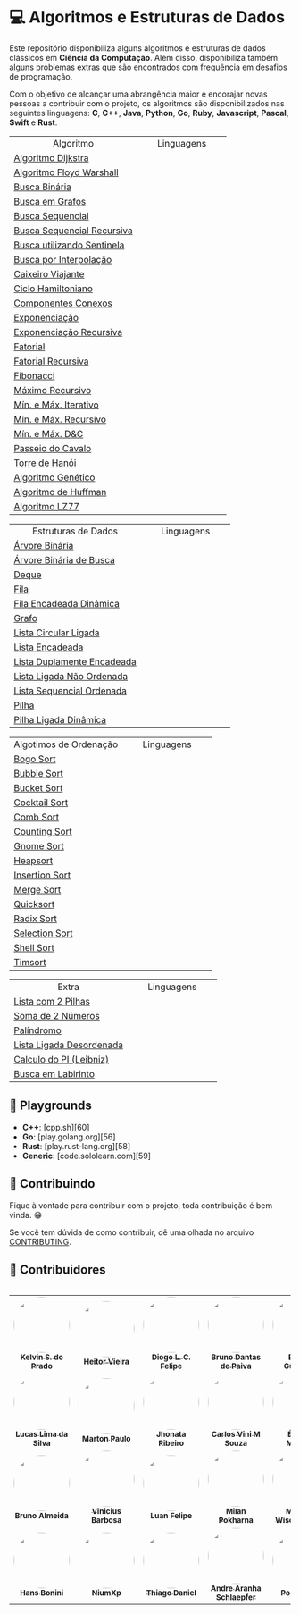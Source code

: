 # :computer: Algoritmos e Estruturas de Dados

Este repositório disponibiliza alguns algoritmos e estruturas de dados clássicos em **Ciência da Computação**. Além disso, disponibiliza também alguns problemas extras que são encontrados com frequência em desafios de programação.

Com o objetivo de alcançar uma abrangência maior e encorajar novas pessoas a contribuir com o projeto, os algoritmos são disponibilizados nas seguintes linguagens: **C**, **C++**, **Java**, **Python**, **Go**, **Ruby**, **Javascript**, **Pascal**, **Swift** e **Rust**.

<html>
    <link rel="stylesheet" href="https://cdn.jsdelivr.net/gh/devicons/devicon@v2.15.1/devicon.min.css"> 
    <table>
        <tr>
            <td align="center">Algoritmo</td>
            <td align="center" colspan="10">Linguagens</td>
        </tr>
        <tr>
            <td><a href="url">Algoritmo Dijkstra</a></td>
            <td> <!-- C -->
                <!-- <a href="./src/c/"> -->
                <i class="devicon-c-plain"></i>
            </td>
            <td> <!-- C++ -->
                <!-- <a href="./src/cpp/"> -->
                <i class="devicon-cplusplus-plain"></i>
            </td>
            <td> <!-- Java -->
                <!-- <a href="./src/java/"> -->
                <i class="devicon-java-plain"></i>
            </td>
            <td> <!-- Python -->
                <!-- <a href="./src/python/"> -->
                <i class="devicon-python-plain"></i>
            </td>
            <td> <!-- Go -->
                <!-- <a href="./src/go/"> -->
                <i class="devicon-go-original-wordmark"></i>
            </td>
            <td> <!-- Ruby -->
                <!-- <a href="./src/ruby/"> -->
                <i class="devicon-ruby-plain"></i>
            </td>
            <td> <!-- JavaScript -->
                <!-- <a href="./src/javascript/"> -->
                <i class="devicon-javascript-plain"></i>
            </td>
            <td> <!-- Swift -->
                <!-- <a href="./src/swift/"> -->
                <i class="devicon-swift-plain"></i>
            </td>
            <td> <!-- Rust -->
                <!-- <a href="./src/rust/"> -->
                <i class="devicon-rust-plain"></i>
            </td>
            <td> <!-- Elixir -->
                <!-- <a href="./src/elixir/"> -->
                <i class="devicon-elixir-plain"></i>
            </td>
        </tr>
        <tr>
            <td><a href="url">Algoritmo Floyd Warshall</a></td>  
            <td> <!-- C -->
                <!-- <a href="./src/c/"> -->
                <i class="devicon-c-plain"></i>
            </td>
            <td> <!-- C++ -->
                <!-- <a href="./src/cpp/"> -->
                <i class="devicon-cplusplus-plain"></i>
            </td>
            <td> <!-- Java -->
                <!-- <a href="./src/java/"> -->
                <i class="devicon-java-plain"></i>
            </td>
            <td> <!-- Python -->
                <!-- <a href="./src/python/"> -->
                <i class="devicon-python-plain"></i>
            </td>
            <td> <!-- Go -->
                <!-- <a href="./src/go/"> -->
                <i class="devicon-go-original-wordmark"></i>
            </td>
            <td> <!-- Ruby -->
                <!-- <a href="./src/ruby/"> -->
                <i class="devicon-ruby-plain"></i>
            </td>
            <td> <!-- JavaScript -->
                <!-- <a href="./src/javascript/"> -->
                <i class="devicon-javascript-plain"></i>
            </td>
            <td> <!-- Swift -->
                <!-- <a href="./src/swift/"> -->
                <i class="devicon-swift-plain"></i>
            </td>
            <td> <!-- Rust -->
                <!-- <a href="./src/rust/"> -->
                <i class="devicon-rust-plain"></i>
            </td>
            <td> <!-- Elixir -->
                <!-- <a href="./src/elixir/"> -->
                <i class="devicon-elixir-plain"></i>
            </td>
        </tr>
        <tr>
            <td><a href="url">Busca Binária</a></td>  
            <td> <!-- C -->
                <!-- <a href="./src/c/"> -->
                <i class="devicon-c-plain"></i>
            </td>
            <td> <!-- C++ -->
                <!-- <a href="./src/cpp/"> -->
                <i class="devicon-cplusplus-plain"></i>
            </td>
            <td> <!-- Java -->
                <!-- <a href="./src/java/"> -->
                <i class="devicon-java-plain"></i>
            </td>
            <td> <!-- Python -->
                <!-- <a href="./src/python/"> -->
                <i class="devicon-python-plain"></i>
            </td>
            <td> <!-- Go -->
                <!-- <a href="./src/go/"> -->
                <i class="devicon-go-original-wordmark"></i>
            </td>
            <td> <!-- Ruby -->
                <!-- <a href="./src/ruby/"> -->
                <i class="devicon-ruby-plain"></i>
            </td>
            <td> <!-- JavaScript -->
                <!-- <a href="./src/javascript/"> -->
                <i class="devicon-javascript-plain"></i>
            </td>
            <td> <!-- Swift -->
                <!-- <a href="./src/swift/"> -->
                <i class="devicon-swift-plain"></i>
            </td>
            <td> <!-- Rust -->
                <!-- <a href="./src/rust/"> -->
                <i class="devicon-rust-plain"></i>
            </td>
            <td> <!-- Elixir -->
                <!-- <a href="./src/elixir/"> -->
                <i class="devicon-elixir-plain"></i>
            </td>
        </tr>
        <tr>    
            <td><a href="url">Busca em Grafos</a></td>    
            <td> <!-- C -->
                <!-- <a href="./src/c/"> -->
                <i class="devicon-c-plain"></i>
            </td>
            <td> <!-- C++ -->
                <!-- <a href="./src/cpp/"> -->
                <i class="devicon-cplusplus-plain"></i>
            </td>
            <td> <!-- Java -->
                <!-- <a href="./src/java/"> -->
                <i class="devicon-java-plain"></i>
            </td>
            <td> <!-- Python -->
                <!-- <a href="./src/python/"> -->
                <i class="devicon-python-plain"></i>
            </td>
            <td> <!-- Go -->
                <!-- <a href="./src/go/"> -->
                <i class="devicon-go-original-wordmark"></i>
            </td>
            <td> <!-- Ruby -->
                <!-- <a href="./src/ruby/"> -->
                <i class="devicon-ruby-plain"></i>
            </td>
            <td> <!-- JavaScript -->
                <!-- <a href="./src/javascript/"> -->
                <i class="devicon-javascript-plain"></i>
            </td>
            <td> <!-- Swift -->
                <!-- <a href="./src/swift/"> -->
                <i class="devicon-swift-plain"></i>
            </td>
            <td> <!-- Rust -->
                <!-- <a href="./src/rust/"> -->
                <i class="devicon-rust-plain"></i>
            </td>
            <td> <!-- Elixir -->
                <!-- <a href="./src/elixir/"> -->
                <i class="devicon-elixir-plain"></i>
            </td>
        </tr>
        <tr>
            <td><a href="url">Busca Sequencial</a></td>     
            <td> <!-- C -->
                <!-- <a href="./src/c/"> -->
                <i class="devicon-c-plain"></i>
            </td>
            <td> <!-- C++ -->
                <!-- <a href="./src/cpp/"> -->
                <i class="devicon-cplusplus-plain"></i>
            </td>
            <td> <!-- Java -->
                <!-- <a href="./src/java/"> -->
                <i class="devicon-java-plain"></i>
            </td>
            <td> <!-- Python -->
                <!-- <a href="./src/python/"> -->
                <i class="devicon-python-plain"></i>
            </td>
            <td> <!-- Go -->
                <!-- <a href="./src/go/"> -->
                <i class="devicon-go-original-wordmark"></i>
            </td>
            <td> <!-- Ruby -->
                <!-- <a href="./src/ruby/"> -->
                <i class="devicon-ruby-plain"></i>
            </td>
            <td> <!-- JavaScript -->
                <!-- <a href="./src/javascript/"> -->
                <i class="devicon-javascript-plain"></i>
            </td>
            <td> <!-- Swift -->
                <!-- <a href="./src/swift/"> -->
                <i class="devicon-swift-plain"></i>
            </td>
            <td> <!-- Rust -->
                <!-- <a href="./src/rust/"> -->
                <i class="devicon-rust-plain"></i>
            </td>
            <td> <!-- Elixir -->
                <!-- <a href="./src/elixir/"> -->
                <i class="devicon-elixir-plain"></i>
            </td>
        </tr>
        <tr>
            <td><a href="url">Busca Sequencial Recursiva</a></td>    
            <td> <!-- C -->
                <!-- <a href="./src/c/"> -->
                <i class="devicon-c-plain"></i>
            </td>
            <td> <!-- C++ -->
                <!-- <a href="./src/cpp/"> -->
                <i class="devicon-cplusplus-plain"></i>
            </td>
            <td> <!-- Java -->
                <!-- <a href="./src/java/"> -->
                <i class="devicon-java-plain"></i>
            </td>
            <td> <!-- Python -->
                <!-- <a href="./src/python/"> -->
                <i class="devicon-python-plain"></i>
            </td>
            <td> <!-- Go -->
                <!-- <a href="./src/go/"> -->
                <i class="devicon-go-original-wordmark"></i>
            </td>
            <td> <!-- Ruby -->
                <!-- <a href="./src/ruby/"> -->
                <i class="devicon-ruby-plain"></i>
            </td>
            <td> <!-- JavaScript -->
                <!-- <a href="./src/javascript/"> -->
                <i class="devicon-javascript-plain"></i>
            </td>
            <td> <!-- Swift -->
                <!-- <a href="./src/swift/"> -->
                <i class="devicon-swift-plain"></i>
            </td>
            <td> <!-- Rust -->
                <!-- <a href="./src/rust/"> -->
                <i class="devicon-rust-plain"></i>
            </td>
            <td> <!-- Elixir -->
                <!-- <a href="./src/elixir/"> -->
                <i class="devicon-elixir-plain"></i>
            </td>
        </tr>
        <tr>
            <td><a href="url">Busca utilizando Sentinela</a></td>           
            <td> <!-- C -->
                <!-- <a href="./src/c/"> -->
                <i class="devicon-c-plain"></i>
            </td>
            <td> <!-- C++ -->
                <!-- <a href="./src/cpp/"> -->
                <i class="devicon-cplusplus-plain"></i>
            </td>
            <td> <!-- Java -->
                <!-- <a href="./src/java/"> -->
                <i class="devicon-java-plain"></i>
            </td>
            <td> <!-- Python -->
                <!-- <a href="./src/python/"> -->
                <i class="devicon-python-plain"></i>
            </td>
            <td> <!-- Go -->
                <!-- <a href="./src/go/"> -->
                <i class="devicon-go-original-wordmark"></i>
            </td>
            <td> <!-- Ruby -->
                <!-- <a href="./src/ruby/"> -->
                <i class="devicon-ruby-plain"></i>
            </td>
            <td> <!-- JavaScript -->
                <!-- <a href="./src/javascript/"> -->
                <i class="devicon-javascript-plain"></i>
            </td>
            <td> <!-- Swift -->
                <!-- <a href="./src/swift/"> -->
                <i class="devicon-swift-plain"></i>
            </td>
            <td> <!-- Rust -->
                <!-- <a href="./src/rust/"> -->
                <i class="devicon-rust-plain"></i>
            </td>
            <td> <!-- Elixir -->
                <!-- <a href="./src/elixir/"> -->
                <i class="devicon-elixir-plain"></i>
            </td>
        </tr>
        <tr>
            <td><a href="url">Busca por Interpolação</a></td> 
            <td> <!-- C -->
                <!-- <a href="./src/c/"> -->
                <i class="devicon-c-plain"></i>
            </td>
            <td> <!-- C++ -->
                <!-- <a href="./src/cpp/"> -->
                <i class="devicon-cplusplus-plain"></i>
            </td>
            <td> <!-- Java -->
                <!-- <a href="./src/java/"> -->
                <i class="devicon-java-plain"></i>
            </td>
            <td> <!-- Python -->
                <!-- <a href="./src/python/"> -->
                <i class="devicon-python-plain"></i>
            </td>
            <td> <!-- Go -->
                <!-- <a href="./src/go/"> -->
                <i class="devicon-go-original-wordmark"></i>
            </td>
            <td> <!-- Ruby -->
                <!-- <a href="./src/ruby/"> -->
                <i class="devicon-ruby-plain"></i>
            </td>
            <td> <!-- JavaScript -->
                <!-- <a href="./src/javascript/"> -->
                <i class="devicon-javascript-plain"></i>
            </td>
            <td> <!-- Swift -->
                <!-- <a href="./src/swift/"> -->
                <i class="devicon-swift-plain"></i>
            </td>
            <td> <!-- Rust -->
                <!-- <a href="./src/rust/"> -->
                <i class="devicon-rust-plain"></i>
            </td>
            <td> <!-- Elixir -->
                <!-- <a href="./src/elixir/"> -->
                <i class="devicon-elixir-plain"></i>
            </td>
        </tr>
        <tr>
            <td><a href="url">Caixeiro Viajante</a></td>   
            <td> <!-- C -->
                <!-- <a href="./src/c/"> -->
                <i class="devicon-c-plain"></i>
            </td>
            <td> <!-- C++ -->
                <!-- <a href="./src/cpp/"> -->
                <i class="devicon-cplusplus-plain"></i>
            </td>
            <td> <!-- Java -->
                <!-- <a href="./src/java/"> -->
                <i class="devicon-java-plain"></i>
            </td>
            <td> <!-- Python -->
                <!-- <a href="./src/python/"> -->
                <i class="devicon-python-plain"></i>
            </td>
            <td> <!-- Go -->
                <!-- <a href="./src/go/"> -->
                <i class="devicon-go-original-wordmark"></i>
            </td>
            <td> <!-- Ruby -->
                <!-- <a href="./src/ruby/"> -->
                <i class="devicon-ruby-plain"></i>
            </td>
            <td> <!-- JavaScript -->
                <!-- <a href="./src/javascript/"> -->
                <i class="devicon-javascript-plain"></i>
            </td>
            <td> <!-- Swift -->
                <!-- <a href="./src/swift/"> -->
                <i class="devicon-swift-plain"></i>
            </td>
            <td> <!-- Rust -->
                <!-- <a href="./src/rust/"> -->
                <i class="devicon-rust-plain"></i>
            </td>
            <td> <!-- Elixir -->
                <!-- <a href="./src/elixir/"> -->
                <i class="devicon-elixir-plain"></i>
            </td>
        </tr>
        <tr>
            <td><a href="url">Ciclo Hamiltoniano</a></td>  
            <td> <!-- C -->
                <!-- <a href="./src/c/"> -->
                <i class="devicon-c-plain"></i>
            </td>
            <td> <!-- C++ -->
                <!-- <a href="./src/cpp/"> -->
                <i class="devicon-cplusplus-plain"></i>
            </td>
            <td> <!-- Java -->
                <!-- <a href="./src/java/"> -->
                <i class="devicon-java-plain"></i>
            </td>
            <td> <!-- Python -->
                <!-- <a href="./src/python/"> -->
                <i class="devicon-python-plain"></i>
            </td>
            <td> <!-- Go -->
                <!-- <a href="./src/go/"> -->
                <i class="devicon-go-original-wordmark"></i>
            </td>
            <td> <!-- Ruby -->
                <!-- <a href="./src/ruby/"> -->
                <i class="devicon-ruby-plain"></i>
            </td>
            <td> <!-- JavaScript -->
                <!-- <a href="./src/javascript/"> -->
                <i class="devicon-javascript-plain"></i>
            </td>
            <td> <!-- Swift -->
                <!-- <a href="./src/swift/"> -->
                <i class="devicon-swift-plain"></i>
            </td>
            <td> <!-- Rust -->
                <!-- <a href="./src/rust/"> -->
                <i class="devicon-rust-plain"></i>
            </td>
            <td> <!-- Elixir -->
                <!-- <a href="./src/elixir/"> -->
                <i class="devicon-elixir-plain"></i>
            </td>
        </tr>
        <tr>
            <td><a href="url">Componentes Conexos</a></td>
            <td> <!-- C -->
                <!-- <a href="./src/c/"> -->
                <i class="devicon-c-plain"></i>
            </td>
            <td> <!-- C++ -->
                <!-- <a href="./src/cpp/"> -->
                <i class="devicon-cplusplus-plain"></i>
            </td>
            <td> <!-- Java -->
                <!-- <a href="./src/java/"> -->
                <i class="devicon-java-plain"></i>
            </td>
            <td> <!-- Python -->
                <!-- <a href="./src/python/"> -->
                <i class="devicon-python-plain"></i>
            </td>
            <td> <!-- Go -->
                <!-- <a href="./src/go/"> -->
                <i class="devicon-go-original-wordmark"></i>
            </td>
            <td> <!-- Ruby -->
                <!-- <a href="./src/ruby/"> -->
                <i class="devicon-ruby-plain"></i>
            </td>
            <td> <!-- JavaScript -->
                <!-- <a href="./src/javascript/"> -->
                <i class="devicon-javascript-plain"></i>
            </td>
            <td> <!-- Swift -->
                <!-- <a href="./src/swift/"> -->
                <i class="devicon-swift-plain"></i>
            </td>
            <td> <!-- Rust -->
                <!-- <a href="./src/rust/"> -->
                <i class="devicon-rust-plain"></i>
            </td>
            <td> <!-- Elixir -->
                <!-- <a href="./src/elixir/"> -->
                <i class="devicon-elixir-plain"></i>
            </td>
        </tr>
        <tr>
            <td><a href="url">Exponenciação</a></td>    
            <td> <!-- C -->
                <!-- <a href="./src/c/"> -->
                <i class="devicon-c-plain"></i>
            </td>
            <td> <!-- C++ -->
                <!-- <a href="./src/cpp/"> -->
                <i class="devicon-cplusplus-plain"></i>
            </td>
            <td> <!-- Java -->
                <!-- <a href="./src/java/"> -->
                <i class="devicon-java-plain"></i>
            </td>
            <td> <!-- Python -->
                <!-- <a href="./src/python/"> -->
                <i class="devicon-python-plain"></i>
            </td>
            <td> <!-- Go -->
                <!-- <a href="./src/go/"> -->
                <i class="devicon-go-original-wordmark"></i>
            </td>
            <td> <!-- Ruby -->
                <!-- <a href="./src/ruby/"> -->
                <i class="devicon-ruby-plain"></i>
            </td>
            <td> <!-- JavaScript -->
                <!-- <a href="./src/javascript/"> -->
                <i class="devicon-javascript-plain"></i>
            </td>
            <td> <!-- Swift -->
                <!-- <a href="./src/swift/"> -->
                <i class="devicon-swift-plain"></i>
            </td>
            <td> <!-- Rust -->
                <!-- <a href="./src/rust/"> -->
                <i class="devicon-rust-plain"></i>
            </td>
            <td> <!-- Elixir -->
                <!-- <a href="./src/elixir/"> -->
                <i class="devicon-elixir-plain"></i>
            </td>
        </tr>
        <tr>
            <td><a href="url">Exponenciação Recursiva</a></td>   
            <td> <!-- C -->
                <!-- <a href="./src/c/"> -->
                <i class="devicon-c-plain"></i>
            </td>
            <td> <!-- C++ -->
                <!-- <a href="./src/cpp/"> -->
                <i class="devicon-cplusplus-plain"></i>
            </td>
            <td> <!-- Java -->
                <!-- <a href="./src/java/"> -->
                <i class="devicon-java-plain"></i>
            </td>
            <td> <!-- Python -->
                <!-- <a href="./src/python/"> -->
                <i class="devicon-python-plain"></i>
            </td>
            <td> <!-- Go -->
                <!-- <a href="./src/go/"> -->
                <i class="devicon-go-original-wordmark"></i>
            </td>
            <td> <!-- Ruby -->
                <!-- <a href="./src/ruby/"> -->
                <i class="devicon-ruby-plain"></i>
            </td>
            <td> <!-- JavaScript -->
                <!-- <a href="./src/javascript/"> -->
                <i class="devicon-javascript-plain"></i>
            </td>
            <td> <!-- Swift -->
                <!-- <a href="./src/swift/"> -->
                <i class="devicon-swift-plain"></i>
            </td>
            <td> <!-- Rust -->
                <!-- <a href="./src/rust/"> -->
                <i class="devicon-rust-plain"></i>
            </td>
            <td> <!-- Elixir -->
                <!-- <a href="./src/elixir/"> -->
                <i class="devicon-elixir-plain"></i>
            </td>
        </tr>
        <tr>
            <td><a href="url">Fatorial</a></td>      
            <td> <!-- C -->
                <!-- <a href="./src/c/"> -->
                <i class="devicon-c-plain"></i>
            </td>
            <td> <!-- C++ -->
                <!-- <a href="./src/cpp/"> -->
                <i class="devicon-cplusplus-plain"></i>
            </td>
            <td> <!-- Java -->
                <!-- <a href="./src/java/"> -->
                <i class="devicon-java-plain"></i>
            </td>
            <td> <!-- Python -->
                <!-- <a href="./src/python/"> -->
                <i class="devicon-python-plain"></i>
            </td>
            <td> <!-- Go -->
                <!-- <a href="./src/go/"> -->
                <i class="devicon-go-original-wordmark"></i>
            </td>
            <td> <!-- Ruby -->
                <!-- <a href="./src/ruby/"> -->
                <i class="devicon-ruby-plain"></i>
            </td>
            <td> <!-- JavaScript -->
                <!-- <a href="./src/javascript/"> -->
                <i class="devicon-javascript-plain"></i>
            </td>
            <td> <!-- Swift -->
                <!-- <a href="./src/swift/"> -->
                <i class="devicon-swift-plain"></i>
            </td>
            <td> <!-- Rust -->
                <!-- <a href="./src/rust/"> -->
                <i class="devicon-rust-plain"></i>
            </td>
            <td> <!-- Elixir -->
                <!-- <a href="./src/elixir/"> -->
                <i class="devicon-elixir-plain"></i>
            </td>
        </tr>
        <tr>
            <td><a href="url">Fatorial Recursiva</a></td>  
            <td> <!-- C -->
                <!-- <a href="./src/c/"> -->
                <i class="devicon-c-plain"></i>
            </td>
            <td> <!-- C++ -->
                <!-- <a href="./src/cpp/"> -->
                <i class="devicon-cplusplus-plain"></i>
            </td>
            <td> <!-- Java -->
                <!-- <a href="./src/java/"> -->
                <i class="devicon-java-plain"></i>
            </td>
            <td> <!-- Python -->
                <!-- <a href="./src/python/"> -->
                <i class="devicon-python-plain"></i>
            </td>
            <td> <!-- Go -->
                <!-- <a href="./src/go/"> -->
                <i class="devicon-go-original-wordmark"></i>
            </td>
            <td> <!-- Ruby -->
                <!-- <a href="./src/ruby/"> -->
                <i class="devicon-ruby-plain"></i>
            </td>
            <td> <!-- JavaScript -->
                <!-- <a href="./src/javascript/"> -->
                <i class="devicon-javascript-plain"></i>
            </td>
            <td> <!-- Swift -->
                <!-- <a href="./src/swift/"> -->
                <i class="devicon-swift-plain"></i>
            </td>
            <td> <!-- Rust -->
                <!-- <a href="./src/rust/"> -->
                <i class="devicon-rust-plain"></i>
            </td>
            <td> <!-- Elixir -->
                <!-- <a href="./src/elixir/"> -->
                <i class="devicon-elixir-plain"></i>
            </td>
        </tr>
        <tr>
            <td><a href="url">Fibonacci</a></td>     
            <td> <!-- C -->
                <!-- <a href="./src/c/"> -->
                <i class="devicon-c-plain"></i>
            </td>
            <td> <!-- C++ -->
                <!-- <a href="./src/cpp/"> -->
                <i class="devicon-cplusplus-plain"></i>
            </td>
            <td> <!-- Java -->
                <!-- <a href="./src/java/"> -->
                <i class="devicon-java-plain"></i>
            </td>
            <td> <!-- Python -->
                <!-- <a href="./src/python/"> -->
                <i class="devicon-python-plain"></i>
            </td>
            <td> <!-- Go -->
                <!-- <a href="./src/go/"> -->
                <i class="devicon-go-original-wordmark"></i>
            </td>
            <td> <!-- Ruby -->
                <!-- <a href="./src/ruby/"> -->
                <i class="devicon-ruby-plain"></i>
            </td>
            <td> <!-- JavaScript -->
                <!-- <a href="./src/javascript/"> -->
                <i class="devicon-javascript-plain"></i>
            </td>
            <td> <!-- Swift -->
                <!-- <a href="./src/swift/"> -->
                <i class="devicon-swift-plain"></i>
            </td>
            <td> <!-- Rust -->
                <!-- <a href="./src/rust/"> -->
                <i class="devicon-rust-plain"></i>
            </td>
            <td> <!-- Elixir -->
                <!-- <a href="./src/elixir/"> -->
                <i class="devicon-elixir-plain"></i>
            </td>
        </tr>
        <tr>
            <td><a href="url">Máximo Recursivo</a></td>    
            <td> <!-- C -->
                <!-- <a href="./src/c/"> -->
                <i class="devicon-c-plain"></i>
            </td>
            <td> <!-- C++ -->
                <!-- <a href="./src/cpp/"> -->
                <i class="devicon-cplusplus-plain"></i>
            </td>
            <td> <!-- Java -->
                <!-- <a href="./src/java/"> -->
                <i class="devicon-java-plain"></i>
            </td>
            <td> <!-- Python -->
                <!-- <a href="./src/python/"> -->
                <i class="devicon-python-plain"></i>
            </td>
            <td> <!-- Go -->
                <!-- <a href="./src/go/"> -->
                <i class="devicon-go-original-wordmark"></i>
            </td>
            <td> <!-- Ruby -->
                <!-- <a href="./src/ruby/"> -->
                <i class="devicon-ruby-plain"></i>
            </td>
            <td> <!-- JavaScript -->
                <!-- <a href="./src/javascript/"> -->
                <i class="devicon-javascript-plain"></i>
            </td>
            <td> <!-- Swift -->
                <!-- <a href="./src/swift/"> -->
                <i class="devicon-swift-plain"></i>
            </td>
            <td> <!-- Rust -->
                <!-- <a href="./src/rust/"> -->
                <i class="devicon-rust-plain"></i>
            </td>
            <td> <!-- Elixir -->
                <!-- <a href="./src/elixir/"> -->
                <i class="devicon-elixir-plain"></i>
            </td>
        </tr>
        <tr>
            <td><a href="url">Mín. e Máx. Iterativo</a></td>
            <td> <!-- C -->
                <!-- <a href="./src/c/"> -->
                <i class="devicon-c-plain"></i>
            </td>
            <td> <!-- C++ -->
                <!-- <a href="./src/cpp/"> -->
                <i class="devicon-cplusplus-plain"></i>
            </td>
            <td> <!-- Java -->
                <!-- <a href="./src/java/"> -->
                <i class="devicon-java-plain"></i>
            </td>
            <td> <!-- Python -->
                <!-- <a href="./src/python/"> -->
                <i class="devicon-python-plain"></i>
            </td>
            <td> <!-- Go -->
                <!-- <a href="./src/go/"> -->
                <i class="devicon-go-original-wordmark"></i>
            </td>
            <td> <!-- Ruby -->
                <!-- <a href="./src/ruby/"> -->
                <i class="devicon-ruby-plain"></i>
            </td>
            <td> <!-- JavaScript -->
                <!-- <a href="./src/javascript/"> -->
                <i class="devicon-javascript-plain"></i>
            </td>
            <td> <!-- Swift -->
                <!-- <a href="./src/swift/"> -->
                <i class="devicon-swift-plain"></i>
            </td>
            <td> <!-- Rust -->
                <!-- <a href="./src/rust/"> -->
                <i class="devicon-rust-plain"></i>
            </td>
            <td> <!-- Elixir -->
                <!-- <a href="./src/elixir/"> -->
                <i class="devicon-elixir-plain"></i>
            </td>
        </tr>
        <tr>
            <td><a href="url">Mín. e Máx. Recursivo</a></td>         
            <td> <!-- C -->
                <!-- <a href="./src/c/"> -->
                <i class="devicon-c-plain"></i>
            </td>
            <td> <!-- C++ -->
                <!-- <a href="./src/cpp/"> -->
                <i class="devicon-cplusplus-plain"></i>
            </td>
            <td> <!-- Java -->
                <!-- <a href="./src/java/"> -->
                <i class="devicon-java-plain"></i>
            </td>
            <td> <!-- Python -->
                <!-- <a href="./src/python/"> -->
                <i class="devicon-python-plain"></i>
            </td>
            <td> <!-- Go -->
                <!-- <a href="./src/go/"> -->
                <i class="devicon-go-original-wordmark"></i>
            </td>
            <td> <!-- Ruby -->
                <!-- <a href="./src/ruby/"> -->
                <i class="devicon-ruby-plain"></i>
            </td>
            <td> <!-- JavaScript -->
                <!-- <a href="./src/javascript/"> -->
                <i class="devicon-javascript-plain"></i>
            </td>
            <td> <!-- Swift -->
                <!-- <a href="./src/swift/"> -->
                <i class="devicon-swift-plain"></i>
            </td>
            <td> <!-- Rust -->
                <!-- <a href="./src/rust/"> -->
                <i class="devicon-rust-plain"></i>
            </td>
            <td> <!-- Elixir -->
                <!-- <a href="./src/elixir/"> -->
                <i class="devicon-elixir-plain"></i>
            </td>
        </tr>
        <tr>
            <td><a href="url">Mín. e Máx. D&C</a></td>    
            <td> <!-- C -->
                <!-- <a href="./src/c/"> -->
                <i class="devicon-c-plain"></i>
            </td>
            <td> <!-- C++ -->
                <!-- <a href="./src/cpp/"> -->
                <i class="devicon-cplusplus-plain"></i>
            </td>
            <td> <!-- Java -->
                <!-- <a href="./src/java/"> -->
                <i class="devicon-java-plain"></i>
            </td>
            <td> <!-- Python -->
                <!-- <a href="./src/python/"> -->
                <i class="devicon-python-plain"></i>
            </td>
            <td> <!-- Go -->
                <!-- <a href="./src/go/"> -->
                <i class="devicon-go-original-wordmark"></i>
            </td>
            <td> <!-- Ruby -->
                <!-- <a href="./src/ruby/"> -->
                <i class="devicon-ruby-plain"></i>
            </td>
            <td> <!-- JavaScript -->
                <!-- <a href="./src/javascript/"> -->
                <i class="devicon-javascript-plain"></i>
            </td>
            <td> <!-- Swift -->
                <!-- <a href="./src/swift/"> -->
                <i class="devicon-swift-plain"></i>
            </td>
            <td> <!-- Rust -->
                <!-- <a href="./src/rust/"> -->
                <i class="devicon-rust-plain"></i>
            </td>
            <td> <!-- Elixir -->
                <!-- <a href="./src/elixir/"> -->
                <i class="devicon-elixir-plain"></i>
            </td>
        </tr>
        <tr>
            <td><a href="url">Passeio do Cavalo</a></td>          
            <td> <!-- C -->
                <!-- <a href="./src/c/"> -->
                <i class="devicon-c-plain"></i>
            </td>
            <td> <!-- C++ -->
                <!-- <a href="./src/cpp/"> -->
                <i class="devicon-cplusplus-plain"></i>
            </td>
            <td> <!-- Java -->
                <!-- <a href="./src/java/"> -->
                <i class="devicon-java-plain"></i>
            </td>
            <td> <!-- Python -->
                <!-- <a href="./src/python/"> -->
                <i class="devicon-python-plain"></i>
            </td>
            <td> <!-- Go -->
                <!-- <a href="./src/go/"> -->
                <i class="devicon-go-original-wordmark"></i>
            </td>
            <td> <!-- Ruby -->
                <!-- <a href="./src/ruby/"> -->
                <i class="devicon-ruby-plain"></i>
            </td>
            <td> <!-- JavaScript -->
                <!-- <a href="./src/javascript/"> -->
                <i class="devicon-javascript-plain"></i>
            </td>
            <td> <!-- Swift -->
                <!-- <a href="./src/swift/"> -->
                <i class="devicon-swift-plain"></i>
            </td>
            <td> <!-- Rust -->
                <!-- <a href="./src/rust/"> -->
                <i class="devicon-rust-plain"></i>
            </td>
            <td> <!-- Elixir -->
                <!-- <a href="./src/elixir/"> -->
                <i class="devicon-elixir-plain"></i>
            </td>
        </tr>
        <tr>
            <td><a href="url">Torre de Hanói</a></td>     
            <td> <!-- C -->
                <!-- <a href="./src/c/"> -->
                <i class="devicon-c-plain"></i>
            </td>
            <td> <!-- C++ -->
                <!-- <a href="./src/cpp/"> -->
                <i class="devicon-cplusplus-plain"></i>
            </td>
            <td> <!-- Java -->
                <!-- <a href="./src/java/"> -->
                <i class="devicon-java-plain"></i>
            </td>
            <td> <!-- Python -->
                <!-- <a href="./src/python/"> -->
                <i class="devicon-python-plain"></i>
            </td>
            <td> <!-- Go -->
                <!-- <a href="./src/go/"> -->
                <i class="devicon-go-original-wordmark"></i>
            </td>
            <td> <!-- Ruby -->
                <!-- <a href="./src/ruby/"> -->
                <i class="devicon-ruby-plain"></i>
            </td>
            <td> <!-- JavaScript -->
                <!-- <a href="./src/javascript/"> -->
                <i class="devicon-javascript-plain"></i>
            </td>
            <td> <!-- Swift -->
                <!-- <a href="./src/swift/"> -->
                <i class="devicon-swift-plain"></i>
            </td>
            <td> <!-- Rust -->
                <!-- <a href="./src/rust/"> -->
                <i class="devicon-rust-plain"></i>
            </td>
            <td> <!-- Elixir -->
                <!-- <a href="./src/elixir/"> -->
                <i class="devicon-elixir-plain"></i>
            </td>
        </tr>
        <tr>
            <td><a href="url">Algoritmo Genético</a></td>   
            <td> <!-- C -->
                <!-- <a href="./src/c/"> -->
                <i class="devicon-c-plain"></i>
            </td>
            <td> <!-- C++ -->
                <!-- <a href="./src/cpp/"> -->
                <i class="devicon-cplusplus-plain"></i>
            </td>
            <td> <!-- Java -->
                <!-- <a href="./src/java/"> -->
                <i class="devicon-java-plain"></i>
            </td>
            <td> <!-- Python -->
                <!-- <a href="./src/python/"> -->
                <i class="devicon-python-plain"></i>
            </td>
            <td> <!-- Go -->
                <!-- <a href="./src/go/"> -->
                <i class="devicon-go-original-wordmark"></i>
            </td>
            <td> <!-- Ruby -->
                <!-- <a href="./src/ruby/"> -->
                <i class="devicon-ruby-plain"></i>
            </td>
            <td> <!-- JavaScript -->
                <!-- <a href="./src/javascript/"> -->
                <i class="devicon-javascript-plain"></i>
            </td>
            <td> <!-- Swift -->
                <!-- <a href="./src/swift/"> -->
                <i class="devicon-swift-plain"></i>
            </td>
            <td> <!-- Rust -->
                <!-- <a href="./src/rust/"> -->
                <i class="devicon-rust-plain"></i>
            </td>
            <td> <!-- Elixir -->
                <!-- <a href="./src/elixir/"> -->
                <i class="devicon-elixir-plain"></i>
            </td>
        </tr>
        <tr>
            <td><a href="url">Algoritmo de Huffman</a></td>       
            <td> <!-- C -->
                <!-- <a href="./src/c/"> -->
                <i class="devicon-c-plain"></i>
            </td>
            <td> <!-- C++ -->
                <!-- <a href="./src/cpp/"> -->
                <i class="devicon-cplusplus-plain"></i>
            </td>
            <td> <!-- Java -->
                <!-- <a href="./src/java/"> -->
                <i class="devicon-java-plain"></i>
            </td>
            <td> <!-- Python -->
                <!-- <a href="./src/python/"> -->
                <i class="devicon-python-plain"></i>
            </td>
            <td> <!-- Go -->
                <!-- <a href="./src/go/"> -->
                <i class="devicon-go-original-wordmark"></i>
            </td>
            <td> <!-- Ruby -->
                <!-- <a href="./src/ruby/"> -->
                <i class="devicon-ruby-plain"></i>
            </td>
            <td> <!-- JavaScript -->
                <!-- <a href="./src/javascript/"> -->
                <i class="devicon-javascript-plain"></i>
            </td>
            <td> <!-- Swift -->
                <!-- <a href="./src/swift/"> -->
                <i class="devicon-swift-plain"></i>
            </td>
            <td> <!-- Rust -->
                <!-- <a href="./src/rust/"> -->
                <i class="devicon-rust-plain"></i>
            </td>
            <td> <!-- Elixir -->
                <!-- <a href="./src/elixir/"> -->
                <i class="devicon-elixir-plain"></i>
            </td>
        </tr>
        <tr>
            <td><a href="url">Algoritmo LZ77</a></td>    
            <td> <!-- C -->
                <!-- <a href="./src/c/"> -->
                <i class="devicon-c-plain"></i>
            </td>
            <td> <!-- C++ -->
                <!-- <a href="./src/cpp/"> -->
                <i class="devicon-cplusplus-plain"></i>
            </td>
            <td> <!-- Java -->
                <!-- <a href="./src/java/"> -->
                <i class="devicon-java-plain"></i>
            </td>
            <td> <!-- Python -->
                <!-- <a href="./src/python/"> -->
                <i class="devicon-python-plain"></i>
            </td>
            <td> <!-- Go -->
                <!-- <a href="./src/go/"> -->
                <i class="devicon-go-original-wordmark"></i>
            </td>
            <td> <!-- Ruby -->
                <!-- <a href="./src/ruby/"> -->
                <i class="devicon-ruby-plain"></i>
            </td>
            <td> <!-- JavaScript -->
                <!-- <a href="./src/javascript/"> -->
                <i class="devicon-javascript-plain"></i>
            </td>
            <td> <!-- Swift -->
                <!-- <a href="./src/swift/"> -->
                <i class="devicon-swift-plain"></i>
            </td>
            <td> <!-- Rust -->
                <!-- <a href="./src/rust/"> -->
                <i class="devicon-rust-plain"></i>
            </td>
            <td> <!-- Elixir -->
                <!-- <a href="./src/elixir/"> -->
                <i class="devicon-elixir-plain"></i>
            </td>
        </tr>
    </table>
    <table>
        <tr>
            <td align="center">Estruturas de Dados</td>
            <td align="center" colspan="10">Linguagens</td>
        </tr>
        <tr>
            <td><a href="url">Árvore Binária</a></td>
            <td> <!-- C -->
                <!-- <a href="./src/c/"> -->
                <i class="devicon-c-plain"></i>
            </td>
            <td> <!-- C++ -->
                <!-- <a href="./src/cpp/"> -->
                <i class="devicon-cplusplus-plain"></i>
            </td>
            <td> <!-- Java -->
                <!-- <a href="./src/java/"> -->
                <i class="devicon-java-plain"></i>
            </td>
            <td> <!-- Python -->
                <!-- <a href="./src/python/"> -->
                <i class="devicon-python-plain"></i>
            </td>
            <td> <!-- Go -->
                <!-- <a href="./src/go/"> -->
                <i class="devicon-go-original-wordmark"></i>
            </td>
            <td> <!-- Ruby -->
                <!-- <a href="./src/ruby/"> -->
                <i class="devicon-ruby-plain"></i>
            </td>
            <td> <!-- JavaScript -->
                <!-- <a href="./src/javascript/"> -->
                <i class="devicon-javascript-plain"></i>
            </td>
            <td> <!-- Swift -->
                <!-- <a href="./src/swift/"> -->
                <i class="devicon-swift-plain"></i>
            </td>
            <td> <!-- Rust -->
                <!-- <a href="./src/rust/"> -->
                <i class="devicon-rust-plain"></i>
            </td>
            <td> <!-- Elixir -->
                <!-- <a href="./src/elixir/"> -->
                <i class="devicon-elixir-plain"></i>
            </td>
        </tr>
        <tr>
            <td><a href="url">Árvore Binária de Busca</a></td>
            <td> <!-- C -->
                <!-- <a href="./src/c/"> -->
                <i class="devicon-c-plain"></i>
            </td>
            <td> <!-- C++ -->
                <!-- <a href="./src/cpp/"> -->
                <i class="devicon-cplusplus-plain"></i>
            </td>
            <td> <!-- Java -->
                <!-- <a href="./src/java/"> -->
                <i class="devicon-java-plain"></i>
            </td>
            <td> <!-- Python -->
                <!-- <a href="./src/python/"> -->
                <i class="devicon-python-plain"></i>
            </td>
            <td> <!-- Go -->
                <!-- <a href="./src/go/"> -->
                <i class="devicon-go-original-wordmark"></i>
            </td>
            <td> <!-- Ruby -->
                <!-- <a href="./src/ruby/"> -->
                <i class="devicon-ruby-plain"></i>
            </td>
            <td> <!-- JavaScript -->
                <!-- <a href="./src/javascript/"> -->
                <i class="devicon-javascript-plain"></i>
            </td>
            <td> <!-- Swift -->
                <!-- <a href="./src/swift/"> -->
                <i class="devicon-swift-plain"></i>
            </td>
            <td> <!-- Rust -->
                <!-- <a href="./src/rust/"> -->
                <i class="devicon-rust-plain"></i>
            </td>
            <td> <!-- Elixir -->
                <!-- <a href="./src/elixir/"> -->
                <i class="devicon-elixir-plain"></i>
            </td>
        </tr>
        <tr>
            <td><a href="url">Deque</a></td>
            <td> <!-- C -->
                <!-- <a href="./src/c/"> -->
                <i class="devicon-c-plain"></i>
            </td>
            <td> <!-- C++ -->
                <!-- <a href="./src/cpp/"> -->
                <i class="devicon-cplusplus-plain"></i>
            </td>
            <td> <!-- Java -->
                <!-- <a href="./src/java/"> -->
                <i class="devicon-java-plain"></i>
            </td>
            <td> <!-- Python -->
                <!-- <a href="./src/python/"> -->
                <i class="devicon-python-plain"></i>
            </td>
            <td> <!-- Go -->
                <!-- <a href="./src/go/"> -->
                <i class="devicon-go-original-wordmark"></i>
            </td>
            <td> <!-- Ruby -->
                <!-- <a href="./src/ruby/"> -->
                <i class="devicon-ruby-plain"></i>
            </td>
            <td> <!-- JavaScript -->
                <!-- <a href="./src/javascript/"> -->
                <i class="devicon-javascript-plain"></i>
            </td>
            <td> <!-- Swift -->
                <!-- <a href="./src/swift/"> -->
                <i class="devicon-swift-plain"></i>
            </td>
            <td> <!-- Rust -->
                <!-- <a href="./src/rust/"> -->
                <i class="devicon-rust-plain"></i>
            </td>
            <td> <!-- Elixir -->
                <!-- <a href="./src/elixir/"> -->
                <i class="devicon-elixir-plain"></i>
            </td>
        </tr>
        <tr>
            <td><a href="url">Fila</a></td>
            <td> <!-- C -->
                <!-- <a href="./src/c/"> -->
                <i class="devicon-c-plain"></i>
            </td>
            <td> <!-- C++ -->
                <!-- <a href="./src/cpp/"> -->
                <i class="devicon-cplusplus-plain"></i>
            </td>
            <td> <!-- Java -->
                <!-- <a href="./src/java/"> -->
                <i class="devicon-java-plain"></i>
            </td>
            <td> <!-- Python -->
                <!-- <a href="./src/python/"> -->
                <i class="devicon-python-plain"></i>
            </td>
            <td> <!-- Go -->
                <!-- <a href="./src/go/"> -->
                <i class="devicon-go-original-wordmark"></i>
            </td>
            <td> <!-- Ruby -->
                <!-- <a href="./src/ruby/"> -->
                <i class="devicon-ruby-plain"></i>
            </td>
            <td> <!-- JavaScript -->
                <!-- <a href="./src/javascript/"> -->
                <i class="devicon-javascript-plain"></i>
            </td>
            <td> <!-- Swift -->
                <!-- <a href="./src/swift/"> -->
                <i class="devicon-swift-plain"></i>
            </td>
            <td> <!-- Rust -->
                <!-- <a href="./src/rust/"> -->
                <i class="devicon-rust-plain"></i>
            </td>
            <td> <!-- Elixir -->
                <!-- <a href="./src/elixir/"> -->
                <i class="devicon-elixir-plain"></i>
            </td>
        </tr>
        <tr>
            <td><a href="url">Fila Encadeada Dinâmica</a></td>
            <td> <!-- C -->
                <!-- <a href="./src/c/"> -->
                <i class="devicon-c-plain"></i>
            </td>
            <td> <!-- C++ -->
                <!-- <a href="./src/cpp/"> -->
                <i class="devicon-cplusplus-plain"></i>
            </td>
            <td> <!-- Java -->
                <!-- <a href="./src/java/"> -->
                <i class="devicon-java-plain"></i>
            </td>
            <td> <!-- Python -->
                <!-- <a href="./src/python/"> -->
                <i class="devicon-python-plain"></i>
            </td>
            <td> <!-- Go -->
                <!-- <a href="./src/go/"> -->
                <i class="devicon-go-original-wordmark"></i>
            </td>
            <td> <!-- Ruby -->
                <!-- <a href="./src/ruby/"> -->
                <i class="devicon-ruby-plain"></i>
            </td>
            <td> <!-- JavaScript -->
                <!-- <a href="./src/javascript/"> -->
                <i class="devicon-javascript-plain"></i>
            </td>
            <td> <!-- Swift -->
                <!-- <a href="./src/swift/"> -->
                <i class="devicon-swift-plain"></i>
            </td>
            <td> <!-- Rust -->
                <!-- <a href="./src/rust/"> -->
                <i class="devicon-rust-plain"></i>
            </td>
            <td> <!-- Elixir -->
                <!-- <a href="./src/elixir/"> -->
                <i class="devicon-elixir-plain"></i>
            </td>
        </tr>
        <tr>
            <td><a href="url">Grafo</a></td>
            <td> <!-- C -->
                <!-- <a href="./src/c/"> -->
                <i class="devicon-c-plain"></i>
            </td>
            <td> <!-- C++ -->
                <!-- <a href="./src/cpp/"> -->
                <i class="devicon-cplusplus-plain"></i>
            </td>
            <td> <!-- Java -->
                <!-- <a href="./src/java/"> -->
                <i class="devicon-java-plain"></i>
            </td>
            <td> <!-- Python -->
                <!-- <a href="./src/python/"> -->
                <i class="devicon-python-plain"></i>
            </td>
            <td> <!-- Go -->
                <!-- <a href="./src/go/"> -->
                <i class="devicon-go-original-wordmark"></i>
            </td>
            <td> <!-- Ruby -->
                <!-- <a href="./src/ruby/"> -->
                <i class="devicon-ruby-plain"></i>
            </td>
            <td> <!-- JavaScript -->
                <!-- <a href="./src/javascript/"> -->
                <i class="devicon-javascript-plain"></i>
            </td>
            <td> <!-- Swift -->
                <!-- <a href="./src/swift/"> -->
                <i class="devicon-swift-plain"></i>
            </td>
            <td> <!-- Rust -->
                <!-- <a href="./src/rust/"> -->
                <i class="devicon-rust-plain"></i>
            </td>
            <td> <!-- Elixir -->
                <!-- <a href="./src/elixir/"> -->
                <i class="devicon-elixir-plain"></i>
            </td>
        </tr>
        <tr>
            <td><a href="url">Lista Circular Ligada</a></td>
            <td> <!-- C -->
                <!-- <a href="./src/c/"> -->
                <i class="devicon-c-plain"></i>
            </td>
            <td> <!-- C++ -->
                <!-- <a href="./src/cpp/"> -->
                <i class="devicon-cplusplus-plain"></i>
            </td>
            <td> <!-- Java -->
                <!-- <a href="./src/java/"> -->
                <i class="devicon-java-plain"></i>
            </td>
            <td> <!-- Python -->
                <!-- <a href="./src/python/"> -->
                <i class="devicon-python-plain"></i>
            </td>
            <td> <!-- Go -->
                <!-- <a href="./src/go/"> -->
                <i class="devicon-go-original-wordmark"></i>
            </td>
            <td> <!-- Ruby -->
                <!-- <a href="./src/ruby/"> -->
                <i class="devicon-ruby-plain"></i>
            </td>
            <td> <!-- JavaScript -->
                <!-- <a href="./src/javascript/"> -->
                <i class="devicon-javascript-plain"></i>
            </td>
            <td> <!-- Swift -->
                <!-- <a href="./src/swift/"> -->
                <i class="devicon-swift-plain"></i>
            </td>
            <td> <!-- Rust -->
                <!-- <a href="./src/rust/"> -->
                <i class="devicon-rust-plain"></i>
            </td>
            <td> <!-- Elixir -->
                <!-- <a href="./src/elixir/"> -->
                <i class="devicon-elixir-plain"></i>
            </td>
        </tr>
        <tr>
            <td><a href="url">Lista Encadeada</a></td>
            <td> <!-- C -->
                <!-- <a href="./src/c/"> -->
                <i class="devicon-c-plain"></i>
            </td>
            <td> <!-- C++ -->
                <!-- <a href="./src/cpp/"> -->
                <i class="devicon-cplusplus-plain"></i>
            </td>
            <td> <!-- Java -->
                <!-- <a href="./src/java/"> -->
                <i class="devicon-java-plain"></i>
            </td>
            <td> <!-- Python -->
                <!-- <a href="./src/python/"> -->
                <i class="devicon-python-plain"></i>
            </td>
            <td> <!-- Go -->
                <!-- <a href="./src/go/"> -->
                <i class="devicon-go-original-wordmark"></i>
            </td>
            <td> <!-- Ruby -->
                <!-- <a href="./src/ruby/"> -->
                <i class="devicon-ruby-plain"></i>
            </td>
            <td> <!-- JavaScript -->
                <!-- <a href="./src/javascript/"> -->
                <i class="devicon-javascript-plain"></i>
            </td>
            <td> <!-- Swift -->
                <!-- <a href="./src/swift/"> -->
                <i class="devicon-swift-plain"></i>
            </td>
            <td> <!-- Rust -->
                <!-- <a href="./src/rust/"> -->
                <i class="devicon-rust-plain"></i>
            </td>
            <td> <!-- Elixir -->
                <!-- <a href="./src/elixir/"> -->
                <i class="devicon-elixir-plain"></i>
            </td>
        </tr>
        <tr>
            <td><a href="url">Lista Duplamente Encadeada</a></td>
            <td> <!-- C -->
                <!-- <a href="./src/c/"> -->
                <i class="devicon-c-plain"></i>
            </td>
            <td> <!-- C++ -->
                <!-- <a href="./src/cpp/"> -->
                <i class="devicon-cplusplus-plain"></i>
            </td>
            <td> <!-- Java -->
                <!-- <a href="./src/java/"> -->
                <i class="devicon-java-plain"></i>
            </td>
            <td> <!-- Python -->
                <!-- <a href="./src/python/"> -->
                <i class="devicon-python-plain"></i>
            </td>
            <td> <!-- Go -->
                <!-- <a href="./src/go/"> -->
                <i class="devicon-go-original-wordmark"></i>
            </td>
            <td> <!-- Ruby -->
                <!-- <a href="./src/ruby/"> -->
                <i class="devicon-ruby-plain"></i>
            </td>
            <td> <!-- JavaScript -->
                <!-- <a href="./src/javascript/"> -->
                <i class="devicon-javascript-plain"></i>
            </td>
            <td> <!-- Swift -->
                <!-- <a href="./src/swift/"> -->
                <i class="devicon-swift-plain"></i>
            </td>
            <td> <!-- Rust -->
                <!-- <a href="./src/rust/"> -->
                <i class="devicon-rust-plain"></i>
            </td>
            <td> <!-- Elixir -->
                <!-- <a href="./src/elixir/"> -->
                <i class="devicon-elixir-plain"></i>
            </td>
        </tr>
        <tr>
            <td><a href="url">Lista Ligada Não Ordenada</a></td>
            <td> <!-- C -->
                <!-- <a href="./src/c/"> -->
                <i class="devicon-c-plain"></i>
            </td>
            <td> <!-- C++ -->
                <!-- <a href="./src/cpp/"> -->
                <i class="devicon-cplusplus-plain"></i>
            </td>
            <td> <!-- Java -->
                <!-- <a href="./src/java/"> -->
                <i class="devicon-java-plain"></i>
            </td>
            <td> <!-- Python -->
                <!-- <a href="./src/python/"> -->
                <i class="devicon-python-plain"></i>
            </td>
            <td> <!-- Go -->
                <!-- <a href="./src/go/"> -->
                <i class="devicon-go-original-wordmark"></i>
            </td>
            <td> <!-- Ruby -->
                <!-- <a href="./src/ruby/"> -->
                <i class="devicon-ruby-plain"></i>
            </td>
            <td> <!-- JavaScript -->
                <!-- <a href="./src/javascript/"> -->
                <i class="devicon-javascript-plain"></i>
            </td>
            <td> <!-- Swift -->
                <!-- <a href="./src/swift/"> -->
                <i class="devicon-swift-plain"></i>
            </td>
            <td> <!-- Rust -->
                <!-- <a href="./src/rust/"> -->
                <i class="devicon-rust-plain"></i>
            </td>
            <td> <!-- Elixir -->
                <!-- <a href="./src/elixir/"> -->
                <i class="devicon-elixir-plain"></i>
            </td>
        </tr>
        <tr>
            <td><a href="url">Lista Sequencial Ordenada</a></td>
            <td> <!-- C -->
                <!-- <a href="./src/c/"> -->
                <i class="devicon-c-plain"></i>
            </td>
            <td> <!-- C++ -->
                <!-- <a href="./src/cpp/"> -->
                <i class="devicon-cplusplus-plain"></i>
            </td>
            <td> <!-- Java -->
                <!-- <a href="./src/java/"> -->
                <i class="devicon-java-plain"></i>
            </td>
            <td> <!-- Python -->
                <!-- <a href="./src/python/"> -->
                <i class="devicon-python-plain"></i>
            </td>
            <td> <!-- Go -->
                <!-- <a href="./src/go/"> -->
                <i class="devicon-go-original-wordmark"></i>
            </td>
            <td> <!-- Ruby -->
                <!-- <a href="./src/ruby/"> -->
                <i class="devicon-ruby-plain"></i>
            </td>
            <td> <!-- JavaScript -->
                <!-- <a href="./src/javascript/"> -->
                <i class="devicon-javascript-plain"></i>
            </td>
            <td> <!-- Swift -->
                <!-- <a href="./src/swift/"> -->
                <i class="devicon-swift-plain"></i>
            </td>
            <td> <!-- Rust -->
                <!-- <a href="./src/rust/"> -->
                <i class="devicon-rust-plain"></i>
            </td>
            <td> <!-- Elixir -->
                <!-- <a href="./src/elixir/"> -->
                <i class="devicon-elixir-plain"></i>
            </td>
        </tr>
        <tr>
            <td><a href="url">Pilha</a></td>
            <td> <!-- C -->
                <!-- <a href="./src/c/"> -->
                <i class="devicon-c-plain"></i>
            </td>
            <td> <!-- C++ -->
                <!-- <a href="./src/cpp/"> -->
                <i class="devicon-cplusplus-plain"></i>
            </td>
            <td> <!-- Java -->
                <!-- <a href="./src/java/"> -->
                <i class="devicon-java-plain"></i>
            </td>
            <td> <!-- Python -->
                <!-- <a href="./src/python/"> -->
                <i class="devicon-python-plain"></i>
            </td>
            <td> <!-- Go -->
                <!-- <a href="./src/go/"> -->
                <i class="devicon-go-original-wordmark"></i>
            </td>
            <td> <!-- Ruby -->
                <!-- <a href="./src/ruby/"> -->
                <i class="devicon-ruby-plain"></i>
            </td>
            <td> <!-- JavaScript -->
                <!-- <a href="./src/javascript/"> -->
                <i class="devicon-javascript-plain"></i>
            </td>
            <td> <!-- Swift -->
                <!-- <a href="./src/swift/"> -->
                <i class="devicon-swift-plain"></i>
            </td>
            <td> <!-- Rust -->
                <!-- <a href="./src/rust/"> -->
                <i class="devicon-rust-plain"></i>
            </td>
            <td> <!-- Elixir -->
                <!-- <a href="./src/elixir/"> -->
                <i class="devicon-elixir-plain"></i>
            </td>
        </tr>
        <tr>
            <td><a href="url">Pilha Ligada Dinâmica</a></td>
            <td> <!-- C -->
                <!-- <a href="./src/c/"> -->
                <i class="devicon-c-plain"></i>
            </td>
            <td> <!-- C++ -->
                <!-- <a href="./src/cpp/"> -->
                <i class="devicon-cplusplus-plain"></i>
            </td>
            <td> <!-- Java -->
                <!-- <a href="./src/java/"> -->
                <i class="devicon-java-plain"></i>
            </td>
            <td> <!-- Python -->
                <!-- <a href="./src/python/"> -->
                <i class="devicon-python-plain"></i>
            </td>
            <td> <!-- Go -->
                <!-- <a href="./src/go/"> -->
                <i class="devicon-go-original-wordmark"></i>
            </td>
            <td> <!-- Ruby -->
                <!-- <a href="./src/ruby/"> -->
                <i class="devicon-ruby-plain"></i>
            </td>
            <td> <!-- JavaScript -->
                <!-- <a href="./src/javascript/"> -->
                <i class="devicon-javascript-plain"></i>
            </td>
            <td> <!-- Swift -->
                <!-- <a href="./src/swift/"> -->
                <i class="devicon-swift-plain"></i>
            </td>
            <td> <!-- Rust -->
                <!-- <a href="./src/rust/"> -->
                <i class="devicon-rust-plain"></i>
            </td>
            <td> <!-- Elixir -->
                <!-- <a href="./src/elixir/"> -->
                <i class="devicon-elixir-plain"></i>
            </td>
        </tr>
    </table>
    <table>
        <tr>
            <td align="center">Algotimos de Ordenação</td>
            <td align="center" colspan="10">Linguagens</td>
        </tr>
        <tr>
            <td><a href="url">Bogo Sort</a></td>
            <td> <!-- C -->
                <!-- <a href="./src/c/"> -->
                <i class="devicon-c-plain"></i>
            </td>
            <td> <!-- C++ -->
                <!-- <a href="./src/cpp/"> -->
                <i class="devicon-cplusplus-plain"></i>
            </td>
            <td> <!-- Java -->
                <!-- <a href="./src/java/"> -->
                <i class="devicon-java-plain"></i>
            </td>
            <td> <!-- Python -->
                <!-- <a href="./src/python/"> -->
                <i class="devicon-python-plain"></i>
            </td>
            <td> <!-- Go -->
                <!-- <a href="./src/go/"> -->
                <i class="devicon-go-original-wordmark"></i>
            </td>
            <td> <!-- Ruby -->
                <!-- <a href="./src/ruby/"> -->
                <i class="devicon-ruby-plain"></i>
            </td>
            <td> <!-- JavaScript -->
                <!-- <a href="./src/javascript/"> -->
                <i class="devicon-javascript-plain"></i>
            </td>
            <td> <!-- Swift -->
                <!-- <a href="./src/swift/"> -->
                <i class="devicon-swift-plain"></i>
            </td>
            <td> <!-- Rust -->
                <!-- <a href="./src/rust/"> -->
                <i class="devicon-rust-plain"></i>
            </td>
            <td> <!-- Elixir -->
                <!-- <a href="./src/elixir/"> -->
                <i class="devicon-elixir-plain"></i>
            </td>
        </tr>
        <tr>
            <td><a href="url">Bubble Sort</a></td>
            <td> <!-- C -->
                <!-- <a href="./src/c/"> -->
                <i class="devicon-c-plain"></i>
            </td>
            <td> <!-- C++ -->
                <!-- <a href="./src/cpp/"> -->
                <i class="devicon-cplusplus-plain"></i>
            </td>
            <td> <!-- Java -->
                <!-- <a href="./src/java/"> -->
                <i class="devicon-java-plain"></i>
            </td>
            <td> <!-- Python -->
                <!-- <a href="./src/python/"> -->
                <i class="devicon-python-plain"></i>
            </td>
            <td> <!-- Go -->
                <!-- <a href="./src/go/"> -->
                <i class="devicon-go-original-wordmark"></i>
            </td>
            <td> <!-- Ruby -->
                <!-- <a href="./src/ruby/"> -->
                <i class="devicon-ruby-plain"></i>
            </td>
            <td> <!-- JavaScript -->
                <!-- <a href="./src/javascript/"> -->
                <i class="devicon-javascript-plain"></i>
            </td>
            <td> <!-- Swift -->
                <!-- <a href="./src/swift/"> -->
                <i class="devicon-swift-plain"></i>
            </td>
            <td> <!-- Rust -->
                <!-- <a href="./src/rust/"> -->
                <i class="devicon-rust-plain"></i>
            </td>
            <td> <!-- Elixir -->
                <!-- <a href="./src/elixir/"> -->
                <i class="devicon-elixir-plain"></i>
            </td>
        </tr>
        <tr>
            <td><a href="url">Bucket Sort</a></td>
            <td> <!-- C -->
                <!-- <a href="./src/c/"> -->
                <i class="devicon-c-plain"></i>
            </td>
            <td> <!-- C++ -->
                <!-- <a href="./src/cpp/"> -->
                <i class="devicon-cplusplus-plain"></i>
            </td>
            <td> <!-- Java -->
                <!-- <a href="./src/java/"> -->
                <i class="devicon-java-plain"></i>
            </td>
            <td> <!-- Python -->
                <!-- <a href="./src/python/"> -->
                <i class="devicon-python-plain"></i>
            </td>
            <td> <!-- Go -->
                <!-- <a href="./src/go/"> -->
                <i class="devicon-go-original-wordmark"></i>
            </td>
            <td> <!-- Ruby -->
                <!-- <a href="./src/ruby/"> -->
                <i class="devicon-ruby-plain"></i>
            </td>
            <td> <!-- JavaScript -->
                <!-- <a href="./src/javascript/"> -->
                <i class="devicon-javascript-plain"></i>
            </td>
            <td> <!-- Swift -->
                <!-- <a href="./src/swift/"> -->
                <i class="devicon-swift-plain"></i>
            </td>
            <td> <!-- Rust -->
                <!-- <a href="./src/rust/"> -->
                <i class="devicon-rust-plain"></i>
            </td>
            <td> <!-- Elixir -->
                <!-- <a href="./src/elixir/"> -->
                <i class="devicon-elixir-plain"></i>
            </td>
        </tr>
        <tr>
            <td><a href="url">Cocktail Sort</a></td>
            <td> <!-- C -->
                <!-- <a href="./src/c/"> -->
                <i class="devicon-c-plain"></i>
            </td>
            <td> <!-- C++ -->
                <!-- <a href="./src/cpp/"> -->
                <i class="devicon-cplusplus-plain"></i>
            </td>
            <td> <!-- Java -->
                <!-- <a href="./src/java/"> -->
                <i class="devicon-java-plain"></i>
            </td>
            <td> <!-- Python -->
                <!-- <a href="./src/python/"> -->
                <i class="devicon-python-plain"></i>
            </td>
            <td> <!-- Go -->
                <!-- <a href="./src/go/"> -->
                <i class="devicon-go-original-wordmark"></i>
            </td>
            <td> <!-- Ruby -->
                <!-- <a href="./src/ruby/"> -->
                <i class="devicon-ruby-plain"></i>
            </td>
            <td> <!-- JavaScript -->
                <!-- <a href="./src/javascript/"> -->
                <i class="devicon-javascript-plain"></i>
            </td>
            <td> <!-- Swift -->
                <!-- <a href="./src/swift/"> -->
                <i class="devicon-swift-plain"></i>
            </td>
            <td> <!-- Rust -->
                <!-- <a href="./src/rust/"> -->
                <i class="devicon-rust-plain"></i>
            </td>
            <td> <!-- Elixir -->
                <!-- <a href="./src/elixir/"> -->
                <i class="devicon-elixir-plain"></i>
            </td>
        </tr>
        <tr>
            <td><a href="url">Comb Sort</a></td>
            <td> <!-- C -->
                <!-- <a href="./src/c/"> -->
                <i class="devicon-c-plain"></i>
            </td>
            <td> <!-- C++ -->
                <!-- <a href="./src/cpp/"> -->
                <i class="devicon-cplusplus-plain"></i>
            </td>
            <td> <!-- Java -->
                <!-- <a href="./src/java/"> -->
                <i class="devicon-java-plain"></i>
            </td>
            <td> <!-- Python -->
                <!-- <a href="./src/python/"> -->
                <i class="devicon-python-plain"></i>
            </td>
            <td> <!-- Go -->
                <!-- <a href="./src/go/"> -->
                <i class="devicon-go-original-wordmark"></i>
            </td>
            <td> <!-- Ruby -->
                <!-- <a href="./src/ruby/"> -->
                <i class="devicon-ruby-plain"></i>
            </td>
            <td> <!-- JavaScript -->
                <!-- <a href="./src/javascript/"> -->
                <i class="devicon-javascript-plain"></i>
            </td>
            <td> <!-- Swift -->
                <!-- <a href="./src/swift/"> -->
                <i class="devicon-swift-plain"></i>
            </td>
            <td> <!-- Rust -->
                <!-- <a href="./src/rust/"> -->
                <i class="devicon-rust-plain"></i>
            </td>
            <td> <!-- Elixir -->
                <!-- <a href="./src/elixir/"> -->
                <i class="devicon-elixir-plain"></i>
            </td>
        </tr>
        <tr>
            <td><a href="url">Counting Sort</a></td>
            <td> <!-- C -->
                <!-- <a href="./src/c/"> -->
                <i class="devicon-c-plain"></i>
            </td>
            <td> <!-- C++ -->
                <!-- <a href="./src/cpp/"> -->
                <i class="devicon-cplusplus-plain"></i>
            </td>
            <td> <!-- Java -->
                <!-- <a href="./src/java/"> -->
                <i class="devicon-java-plain"></i>
            </td>
            <td> <!-- Python -->
                <!-- <a href="./src/python/"> -->
                <i class="devicon-python-plain"></i>
            </td>
            <td> <!-- Go -->
                <!-- <a href="./src/go/"> -->
                <i class="devicon-go-original-wordmark"></i>
            </td>
            <td> <!-- Ruby -->
                <!-- <a href="./src/ruby/"> -->
                <i class="devicon-ruby-plain"></i>
            </td>
            <td> <!-- JavaScript -->
                <!-- <a href="./src/javascript/"> -->
                <i class="devicon-javascript-plain"></i>
            </td>
            <td> <!-- Swift -->
                <!-- <a href="./src/swift/"> -->
                <i class="devicon-swift-plain"></i>
            </td>
            <td> <!-- Rust -->
                <!-- <a href="./src/rust/"> -->
                <i class="devicon-rust-plain"></i>
            </td>
            <td> <!-- Elixir -->
                <!-- <a href="./src/elixir/"> -->
                <i class="devicon-elixir-plain"></i>
            </td>
        </tr>
        <tr>
            <td><a href="url">Gnome Sort</a></td>
            <td> <!-- C -->
                <!-- <a href="./src/c/"> -->
                <i class="devicon-c-plain"></i>
            </td>
            <td> <!-- C++ -->
                <!-- <a href="./src/cpp/"> -->
                <i class="devicon-cplusplus-plain"></i>
            </td>
            <td> <!-- Java -->
                <!-- <a href="./src/java/"> -->
                <i class="devicon-java-plain"></i>
            </td>
            <td> <!-- Python -->
                <!-- <a href="./src/python/"> -->
                <i class="devicon-python-plain"></i>
            </td>
            <td> <!-- Go -->
                <!-- <a href="./src/go/"> -->
                <i class="devicon-go-original-wordmark"></i>
            </td>
            <td> <!-- Ruby -->
                <!-- <a href="./src/ruby/"> -->
                <i class="devicon-ruby-plain"></i>
            </td>
            <td> <!-- JavaScript -->
                <!-- <a href="./src/javascript/"> -->
                <i class="devicon-javascript-plain"></i>
            </td>
            <td> <!-- Swift -->
                <!-- <a href="./src/swift/"> -->
                <i class="devicon-swift-plain"></i>
            </td>
            <td> <!-- Rust -->
                <!-- <a href="./src/rust/"> -->
                <i class="devicon-rust-plain"></i>
            </td>
            <td> <!-- Elixir -->
                <!-- <a href="./src/elixir/"> -->
                <i class="devicon-elixir-plain"></i>
            </td>
        </tr>
        <tr>
            <td><a href="url">Heapsort</a></td>
            <td> <!-- C -->
                <!-- <a href="./src/c/"> -->
                <i class="devicon-c-plain"></i>
            </td>
            <td> <!-- C++ -->
                <!-- <a href="./src/cpp/"> -->
                <i class="devicon-cplusplus-plain"></i>
            </td>
            <td> <!-- Java -->
                <!-- <a href="./src/java/"> -->
                <i class="devicon-java-plain"></i>
            </td>
            <td> <!-- Python -->
                <!-- <a href="./src/python/"> -->
                <i class="devicon-python-plain"></i>
            </td>
            <td> <!-- Go -->
                <!-- <a href="./src/go/"> -->
                <i class="devicon-go-original-wordmark"></i>
            </td>
            <td> <!-- Ruby -->
                <!-- <a href="./src/ruby/"> -->
                <i class="devicon-ruby-plain"></i>
            </td>
            <td> <!-- JavaScript -->
                <!-- <a href="./src/javascript/"> -->
                <i class="devicon-javascript-plain"></i>
            </td>
            <td> <!-- Swift -->
                <!-- <a href="./src/swift/"> -->
                <i class="devicon-swift-plain"></i>
            </td>
            <td> <!-- Rust -->
                <!-- <a href="./src/rust/"> -->
                <i class="devicon-rust-plain"></i>
            </td>
            <td> <!-- Elixir -->
                <!-- <a href="./src/elixir/"> -->
                <i class="devicon-elixir-plain"></i>
            </td>
        </tr>
        <tr>
            <td><a href="url">Insertion Sort</a></td>
            <td> <!-- C -->
                <!-- <a href="./src/c/"> -->
                <i class="devicon-c-plain"></i>
            </td>
            <td> <!-- C++ -->
                <!-- <a href="./src/cpp/"> -->
                <i class="devicon-cplusplus-plain"></i>
            </td>
            <td> <!-- Java -->
                <!-- <a href="./src/java/"> -->
                <i class="devicon-java-plain"></i>
            </td>
            <td> <!-- Python -->
                <!-- <a href="./src/python/"> -->
                <i class="devicon-python-plain"></i>
            </td>
            <td> <!-- Go -->
                <!-- <a href="./src/go/"> -->
                <i class="devicon-go-original-wordmark"></i>
            </td>
            <td> <!-- Ruby -->
                <!-- <a href="./src/ruby/"> -->
                <i class="devicon-ruby-plain"></i>
            </td>
            <td> <!-- JavaScript -->
                <!-- <a href="./src/javascript/"> -->
                <i class="devicon-javascript-plain"></i>
            </td>
            <td> <!-- Swift -->
                <!-- <a href="./src/swift/"> -->
                <i class="devicon-swift-plain"></i>
            </td>
            <td> <!-- Rust -->
                <!-- <a href="./src/rust/"> -->
                <i class="devicon-rust-plain"></i>
            </td>
            <td> <!-- Elixir -->
                <!-- <a href="./src/elixir/"> -->
                <i class="devicon-elixir-plain"></i>
            </td>
        </tr>
        <tr>
            <td><a href="url">Merge Sort</a></td>
            <td> <!-- C -->
                <!-- <a href="./src/c/"> -->
                <i class="devicon-c-plain"></i>
            </td>
            <td> <!-- C++ -->
                <!-- <a href="./src/cpp/"> -->
                <i class="devicon-cplusplus-plain"></i>
            </td>
            <td> <!-- Java -->
                <!-- <a href="./src/java/"> -->
                <i class="devicon-java-plain"></i>
            </td>
            <td> <!-- Python -->
                <!-- <a href="./src/python/"> -->
                <i class="devicon-python-plain"></i>
            </td>
            <td> <!-- Go -->
                <!-- <a href="./src/go/"> -->
                <i class="devicon-go-original-wordmark"></i>
            </td>
            <td> <!-- Ruby -->
                <!-- <a href="./src/ruby/"> -->
                <i class="devicon-ruby-plain"></i>
            </td>
            <td> <!-- JavaScript -->
                <!-- <a href="./src/javascript/"> -->
                <i class="devicon-javascript-plain"></i>
            </td>
            <td> <!-- Swift -->
                <!-- <a href="./src/swift/"> -->
                <i class="devicon-swift-plain"></i>
            </td>
            <td> <!-- Rust -->
                <!-- <a href="./src/rust/"> -->
                <i class="devicon-rust-plain"></i>
            </td>
            <td> <!-- Elixir -->
                <!-- <a href="./src/elixir/"> -->
                <i class="devicon-elixir-plain"></i>
            </td>
        </tr>
        <tr>
            <td><a href="url">Quicksort</a></td>
            <td> <!-- C -->
                <!-- <a href="./src/c/"> -->
                <i class="devicon-c-plain"></i>
            </td>
            <td> <!-- C++ -->
                <!-- <a href="./src/cpp/"> -->
                <i class="devicon-cplusplus-plain"></i>
            </td>
            <td> <!-- Java -->
                <!-- <a href="./src/java/"> -->
                <i class="devicon-java-plain"></i>
            </td>
            <td> <!-- Python -->
                <!-- <a href="./src/python/"> -->
                <i class="devicon-python-plain"></i>
            </td>
            <td> <!-- Go -->
                <!-- <a href="./src/go/"> -->
                <i class="devicon-go-original-wordmark"></i>
            </td>
            <td> <!-- Ruby -->
                <!-- <a href="./src/ruby/"> -->
                <i class="devicon-ruby-plain"></i>
            </td>
            <td> <!-- JavaScript -->
                <!-- <a href="./src/javascript/"> -->
                <i class="devicon-javascript-plain"></i>
            </td>
            <td> <!-- Swift -->
                <!-- <a href="./src/swift/"> -->
                <i class="devicon-swift-plain"></i>
            </td>
            <td> <!-- Rust -->
                <!-- <a href="./src/rust/"> -->
                <i class="devicon-rust-plain"></i>
            </td>
            <td> <!-- Elixir -->
                <!-- <a href="./src/elixir/"> -->
                <i class="devicon-elixir-plain"></i>
            </td>
        </tr>
        <tr>
            <td><a href="url">Radix Sort</a></td>
            <td> <!-- C -->
                <!-- <a href="./src/c/"> -->
                <i class="devicon-c-plain"></i>
            </td>
            <td> <!-- C++ -->
                <!-- <a href="./src/cpp/"> -->
                <i class="devicon-cplusplus-plain"></i>
            </td>
            <td> <!-- Java -->
                <!-- <a href="./src/java/"> -->
                <i class="devicon-java-plain"></i>
            </td>
            <td> <!-- Python -->
                <!-- <a href="./src/python/"> -->
                <i class="devicon-python-plain"></i>
            </td>
            <td> <!-- Go -->
                <!-- <a href="./src/go/"> -->
                <i class="devicon-go-original-wordmark"></i>
            </td>
            <td> <!-- Ruby -->
                <!-- <a href="./src/ruby/"> -->
                <i class="devicon-ruby-plain"></i>
            </td>
            <td> <!-- JavaScript -->
                <!-- <a href="./src/javascript/"> -->
                <i class="devicon-javascript-plain"></i>
            </td>
            <td> <!-- Swift -->
                <!-- <a href="./src/swift/"> -->
                <i class="devicon-swift-plain"></i>
            </td>
            <td> <!-- Rust -->
                <!-- <a href="./src/rust/"> -->
                <i class="devicon-rust-plain"></i>
            </td>
            <td> <!-- Elixir -->
                <!-- <a href="./src/elixir/"> -->
                <i class="devicon-elixir-plain"></i>
            </td>
        </tr>
        <tr>
            <td><a href="url">Selection Sort</a></td>
            <td> <!-- C -->
                <!-- <a href="./src/c/"> -->
                <i class="devicon-c-plain"></i>
            </td>
            <td> <!-- C++ -->
                <!-- <a href="./src/cpp/"> -->
                <i class="devicon-cplusplus-plain"></i>
            </td>
            <td> <!-- Java -->
                <!-- <a href="./src/java/"> -->
                <i class="devicon-java-plain"></i>
            </td>
            <td> <!-- Python -->
                <!-- <a href="./src/python/"> -->
                <i class="devicon-python-plain"></i>
            </td>
            <td> <!-- Go -->
                <!-- <a href="./src/go/"> -->
                <i class="devicon-go-original-wordmark"></i>
            </td>
            <td> <!-- Ruby -->
                <!-- <a href="./src/ruby/"> -->
                <i class="devicon-ruby-plain"></i>
            </td>
            <td> <!-- JavaScript -->
                <!-- <a href="./src/javascript/"> -->
                <i class="devicon-javascript-plain"></i>
            </td>
            <td> <!-- Swift -->
                <!-- <a href="./src/swift/"> -->
                <i class="devicon-swift-plain"></i>
            </td>
            <td> <!-- Rust -->
                <!-- <a href="./src/rust/"> -->
                <i class="devicon-rust-plain"></i>
            </td>
            <td> <!-- Elixir -->
                <!-- <a href="./src/elixir/"> -->
                <i class="devicon-elixir-plain"></i>
            </td>
        </tr>
        <tr>
            <td><a href="url">Shell Sort</a></td>
            <td> <!-- C -->
                <!-- <a href="./src/c/"> -->
                <i class="devicon-c-plain"></i>
            </td>
            <td> <!-- C++ -->
                <!-- <a href="./src/cpp/"> -->
                <i class="devicon-cplusplus-plain"></i>
            </td>
            <td> <!-- Java -->
                <!-- <a href="./src/java/"> -->
                <i class="devicon-java-plain"></i>
            </td>
            <td> <!-- Python -->
                <!-- <a href="./src/python/"> -->
                <i class="devicon-python-plain"></i>
            </td>
            <td> <!-- Go -->
                <!-- <a href="./src/go/"> -->
                <i class="devicon-go-original-wordmark"></i>
            </td>
            <td> <!-- Ruby -->
                <!-- <a href="./src/ruby/"> -->
                <i class="devicon-ruby-plain"></i>
            </td>
            <td> <!-- JavaScript -->
                <!-- <a href="./src/javascript/"> -->
                <i class="devicon-javascript-plain"></i>
            </td>
            <td> <!-- Swift -->
                <!-- <a href="./src/swift/"> -->
                <i class="devicon-swift-plain"></i>
            </td>
            <td> <!-- Rust -->
                <!-- <a href="./src/rust/"> -->
                <i class="devicon-rust-plain"></i>
            </td>
            <td> <!-- Elixir -->
                <!-- <a href="./src/elixir/"> -->
                <i class="devicon-elixir-plain"></i>
            </td>
        </tr>
        <tr>
            <td><a href="url">Timsort</a></td>
            <td> <!-- C -->
                <!-- <a href="./src/c/"> -->
                <i class="devicon-c-plain"></i>
            </td>
            <td> <!-- C++ -->
                <!-- <a href="./src/cpp/"> -->
                <i class="devicon-cplusplus-plain"></i>
            </td>
            <td> <!-- Java -->
                <!-- <a href="./src/java/"> -->
                <i class="devicon-java-plain"></i>
            </td>
            <td> <!-- Python -->
                <!-- <a href="./src/python/"> -->
                <i class="devicon-python-plain"></i>
            </td>
            <td> <!-- Go -->
                <!-- <a href="./src/go/"> -->
                <i class="devicon-go-original-wordmark"></i>
            </td>
            <td> <!-- Ruby -->
                <!-- <a href="./src/ruby/"> -->
                <i class="devicon-ruby-plain"></i>
            </td>
            <td> <!-- JavaScript -->
                <!-- <a href="./src/javascript/"> -->
                <i class="devicon-javascript-plain"></i>
            </td>
            <td> <!-- Swift -->
                <!-- <a href="./src/swift/"> -->
                <i class="devicon-swift-plain"></i>
            </td>
            <td> <!-- Rust -->
                <!-- <a href="./src/rust/"> -->
                <i class="devicon-rust-plain"></i>
            </td>
            <td> <!-- Elixir -->
                <!-- <a href="./src/elixir/"> -->
                <i class="devicon-elixir-plain"></i>
            </td>
        </tr>
    </table>
    <table>
        <tr>
            <td align="center">Extra</td>
            <td align="center" colspan="10">Linguagens</td>
        </tr>
        <tr>
            <td><a href="url">Lista com 2 Pilhas</a></td>
            <td> <!-- C -->
                <!-- <a href="./src/c/"> -->
                <i class="devicon-c-plain"></i>
            </td>
            <td> <!-- C++ -->
                <!-- <a href="./src/cpp/"> -->
                <i class="devicon-cplusplus-plain"></i>
            </td>
            <td> <!-- Java -->
                <!-- <a href="./src/java/"> -->
                <i class="devicon-java-plain"></i>
            </td>
            <td> <!-- Python -->
                <!-- <a href="./src/python/"> -->
                <i class="devicon-python-plain"></i>
            </td>
            <td> <!-- Go -->
                <!-- <a href="./src/go/"> -->
                <i class="devicon-go-original-wordmark"></i>
            </td>
            <td> <!-- Ruby -->
                <!-- <a href="./src/ruby/"> -->
                <i class="devicon-ruby-plain"></i>
            </td>
            <td> <!-- JavaScript -->
                <!-- <a href="./src/javascript/"> -->
                <i class="devicon-javascript-plain"></i>
            </td>
            <td> <!-- Swift -->
                <!-- <a href="./src/swift/"> -->
                <i class="devicon-swift-plain"></i>
            </td>
            <td> <!-- Rust -->
                <!-- <a href="./src/rust/"> -->
                <i class="devicon-rust-plain"></i>
            </td>
            <td> <!-- Elixir -->
                <!-- <a href="./src/elixir/"> -->
                <i class="devicon-elixir-plain"></i>
            </td>
        </tr>
        <tr>
            <td><a href="url">Soma de 2 Números</a></td>
            <td> <!-- C -->
                <!-- <a href="./src/c/"> -->
                <i class="devicon-c-plain"></i>
            </td>
            <td> <!-- C++ -->
                <!-- <a href="./src/cpp/"> -->
                <i class="devicon-cplusplus-plain"></i>
            </td>
            <td> <!-- Java -->
                <!-- <a href="./src/java/"> -->
                <i class="devicon-java-plain"></i>
            </td>
            <td> <!-- Python -->
                <!-- <a href="./src/python/"> -->
                <i class="devicon-python-plain"></i>
            </td>
            <td> <!-- Go -->
                <!-- <a href="./src/go/"> -->
                <i class="devicon-go-original-wordmark"></i>
            </td>
            <td> <!-- Ruby -->
                <!-- <a href="./src/ruby/"> -->
                <i class="devicon-ruby-plain"></i>
            </td>
            <td> <!-- JavaScript -->
                <!-- <a href="./src/javascript/"> -->
                <i class="devicon-javascript-plain"></i>
            </td>
            <td> <!-- Swift -->
                <!-- <a href="./src/swift/"> -->
                <i class="devicon-swift-plain"></i>
            </td>
            <td> <!-- Rust -->
                <!-- <a href="./src/rust/"> -->
                <i class="devicon-rust-plain"></i>
            </td>
            <td> <!-- Elixir -->
                <!-- <a href="./src/elixir/"> -->
                <i class="devicon-elixir-plain"></i>
            </td>
        </tr>
        <tr>
            <td><a href="url">Palíndromo</a></td>
            <td> <!-- C -->
                <!-- <a href="./src/c/"> -->
                <i class="devicon-c-plain"></i>
            </td>
            <td> <!-- C++ -->
                <!-- <a href="./src/cpp/"> -->
                <i class="devicon-cplusplus-plain"></i>
            </td>
            <td> <!-- Java -->
                <!-- <a href="./src/java/"> -->
                <i class="devicon-java-plain"></i>
            </td>
            <td> <!-- Python -->
                <!-- <a href="./src/python/"> -->
                <i class="devicon-python-plain"></i>
            </td>
            <td> <!-- Go -->
                <!-- <a href="./src/go/"> -->
                <i class="devicon-go-original-wordmark"></i>
            </td>
            <td> <!-- Ruby -->
                <!-- <a href="./src/ruby/"> -->
                <i class="devicon-ruby-plain"></i>
            </td>
            <td> <!-- JavaScript -->
                <!-- <a href="./src/javascript/"> -->
                <i class="devicon-javascript-plain"></i>
            </td>
            <td> <!-- Swift -->
                <!-- <a href="./src/swift/"> -->
                <i class="devicon-swift-plain"></i>
            </td>
            <td> <!-- Rust -->
                <!-- <a href="./src/rust/"> -->
                <i class="devicon-rust-plain"></i>
            </td>
            <td> <!-- Elixir -->
                <!-- <a href="./src/elixir/"> -->
                <i class="devicon-elixir-plain"></i>
            </td>
        </tr>
        <tr>
            <td><a href="url">Lista Ligada Desordenada</a></td>
            <td> <!-- C -->
                <!-- <a href="./src/c/"> -->
                <i class="devicon-c-plain"></i>
            </td>
            <td> <!-- C++ -->
                <!-- <a href="./src/cpp/"> -->
                <i class="devicon-cplusplus-plain"></i>
            </td>
            <td> <!-- Java -->
                <!-- <a href="./src/java/"> -->
                <i class="devicon-java-plain"></i>
            </td>
            <td> <!-- Python -->
                <!-- <a href="./src/python/"> -->
                <i class="devicon-python-plain"></i>
            </td>
            <td> <!-- Go -->
                <!-- <a href="./src/go/"> -->
                <i class="devicon-go-original-wordmark"></i>
            </td>
            <td> <!-- Ruby -->
                <!-- <a href="./src/ruby/"> -->
                <i class="devicon-ruby-plain"></i>
            </td>
            <td> <!-- JavaScript -->
                <!-- <a href="./src/javascript/"> -->
                <i class="devicon-javascript-plain"></i>
            </td>
            <td> <!-- Swift -->
                <!-- <a href="./src/swift/"> -->
                <i class="devicon-swift-plain"></i>
            </td>
            <td> <!-- Rust -->
                <!-- <a href="./src/rust/"> -->
                <i class="devicon-rust-plain"></i>
            </td>
            <td> <!-- Elixir -->
                <!-- <a href="./src/elixir/"> -->
                <i class="devicon-elixir-plain"></i>
            </td>
        </tr>
        <tr>
            <td><a href="url">Calculo do PI (Leibniz)</a></td>
            <td> <!-- C -->
                <!-- <a href="./src/c/"> -->
                <i class="devicon-c-plain"></i>
            </td>
            <td> <!-- C++ -->
                <!-- <a href="./src/cpp/"> -->
                <i class="devicon-cplusplus-plain"></i>
            </td>
            <td> <!-- Java -->
                <!-- <a href="./src/java/"> -->
                <i class="devicon-java-plain"></i>
            </td>
            <td> <!-- Python -->
                <!-- <a href="./src/python/"> -->
                <i class="devicon-python-plain"></i>
            </td>
            <td> <!-- Go -->
                <!-- <a href="./src/go/"> -->
                <i class="devicon-go-original-wordmark"></i>
            </td>
            <td> <!-- Ruby -->
                <!-- <a href="./src/ruby/"> -->
                <i class="devicon-ruby-plain"></i>
            </td>
            <td> <!-- JavaScript -->
                <!-- <a href="./src/javascript/"> -->
                <i class="devicon-javascript-plain"></i>
            </td>
            <td> <!-- Swift -->
                <!-- <a href="./src/swift/"> -->
                <i class="devicon-swift-plain"></i>
            </td>
            <td> <!-- Rust -->
                <!-- <a href="./src/rust/"> -->
                <i class="devicon-rust-plain"></i>
            </td>
            <td> <!-- Elixir -->
                <!-- <a href="./src/elixir/"> -->
                <i class="devicon-elixir-plain"></i>
            </td>
        </tr>
        <tr>
            <td><a href="url">Busca em Labirinto</a></td>
            <td> <!-- C -->
                <!-- <a href="./src/c/"> -->
                <i class="devicon-c-plain"></i>
            </td>
            <td> <!-- C++ -->
                <!-- <a href="./src/cpp/"> -->
                <i class="devicon-cplusplus-plain"></i>
            </td>
            <td> <!-- Java -->
                <!-- <a href="./src/java/"> -->
                <i class="devicon-java-plain"></i>
            </td>
            <td> <!-- Python -->
                <!-- <a href="./src/python/"> -->
                <i class="devicon-python-plain"></i>
            </td>
            <td> <!-- Go -->
                <!-- <a href="./src/go/"> -->
                <i class="devicon-go-original-wordmark"></i>
            </td>
            <td> <!-- Ruby -->
                <!-- <a href="./src/ruby/"> -->
                <i class="devicon-ruby-plain"></i>
            </td>
            <td> <!-- JavaScript -->
                <!-- <a href="./src/javascript/"> -->
                <i class="devicon-javascript-plain"></i>
            </td>
            <td> <!-- Swift -->
                <!-- <a href="./src/swift/"> -->
                <i class="devicon-swift-plain"></i>
            </td>
            <td> <!-- Rust -->
                <!-- <a href="./src/rust/"> -->
                <i class="devicon-rust-plain"></i>
            </td>
            <td> <!-- Elixir -->
                <!-- <a href="./src/elixir/"> --> <i class="devicon-elixir-plain"></i>
            </td>
        </tr>
    <table>
</html>

## :ferris_wheel: Playgrounds

- **C++**: [cpp.sh][60]
- **Go**: [play.golang.org][56]
- **Rust**: [play.rust-lang.org][58]
- **Generic**: [code.sololearn.com][59]

## :dancers: Contribuindo

Fique à vontade para contribuir com o projeto, toda contribuição é bem vinda. :grin:

Se você tem dúvida de como contribuir, dê uma olhada no arquivo [CONTRIBUTING](CONTRIBUTING.md).

## :juggling_person: Contribuidores

<table>
  <tr>
    <td align="center"><a href="https://github.com/kelvins"><img style="border-radius: 50%;" src="https://avatars0.githubusercontent.com/u/1009397?s=400&u=01f980f0e5eefce5e8f4721489b732db2cb726d7&v=4" width="100px;" alt=""/><br /><sub><b>Kelvin S. do Prado</b></sub></a><br />
    <td align="center"><a href="https://github.com/heitor582"><img style="border-radius: 50%;" src="https://avatars3.githubusercontent.com/u/58075535?s=460&u=ae8b355f816ba6e875bd07d2562a1182fad3b6a6&v=4" width="100px;" alt=""/><br /><sub><b>Heitor Vieira</b></sub></a><br />
    <td align="center"><a href="https://github.com/Diogo-Felipe"><img style="border-radius: 50%;" src="https://avatars2.githubusercontent.com/u/36720265?s=460&u=5b6448ac95459d30e91293f9893d9fafe54fb523&v=4" width="100px;" alt=""/><br /><sub><b>Diogo L. C. Felipe</b></sub></a><br/>
    <td align="center"><a href="https://github.com/DantasB"><img style="border-radius: 50%;" src="https://avatars.githubusercontent.com/u/15825133?v=4" width="100px;" alt=""/><br /><sub><b>Bruno Dantas de Paiva</b></sub></a><br />
    <td align="center"><a href="https://github.com/biancaguzenski"><img style="border-radius: 50%;" src="https://avatars0.githubusercontent.com/u/64049698?s=400&u=01f980f0e5eefce5e8f4721489b732db2cb726d7&v=4" width="100px;" alt=""/><br /><sub><b>Bianca Guzenski</b></sub></a><br />
    <td align="center"><a href="https://github.com/matheustorresii"><img style="border-radius: 50%;" src="https://avatars3.githubusercontent.com/u/62654890?s=460&u=ae8b355f816ba6e875bd07d2562a1182fad3b6a6&v=4" width="100px;" alt=""/><br /><sub><b>Matheus Torresii</b></sub></a><br />
    <td align="center"><a href="https://github.com/ViniciusAlberkovics"><img style="border-radius: 50%;" src="https://avatars2.githubusercontent.com/u/20803661?s=460&u=5b6448ac95459d30e91293f9893d9fafe54fb523&v=4" width="100px;" alt=""/><br /><sub><b>Vinicius Alberkovics</b></sub></a><br />
    <td align="center"><a href="https://github.com/danilolmoura"><img style="border-radius: 50%;" src="https://avatars.githubusercontent.com/u/10969968?v=4" width="100px;" alt=""/><br /><sub><b>Danilo Moura</b></sub></a><br />
  </tr>
  <tr>
    <td align="center"><a href="https://github.com/lukelima"><img style="border-radius: 50%;" src="https://avatars.githubusercontent.com/u/89654793?v=4" width="100px;" alt=""/><br /><sub><b>Lucas Lima da Silva</b></sub></a><br />
    <td align="center"><a href="https://github.com/martonpaulo"><img style="border-radius: 50%;" src="https://avatars3.githubusercontent.com/u/23281486?s=460&u=ae8b355f816ba6e875bd07d2562a1182fad3b6a6&v=4" width="100px;" alt=""/><br /><sub><b>Marton Paulo</b></sub></a><br />
    <td align="center"><a href="https://github.com/JhonataRibeiro"><img style="border-radius: 50%;" src="https://avatars2.githubusercontent.com/u/8584355?s=460&u=5b6448ac95459d30e91293f9893d9fafe54fb523&v=4" width="100px;" alt=""/><br /><sub><b>Jhonata Ribeiro</b></sub></a><br />
    <td align="center"><a href="https://github.com/CarlosViniMSouza"><img style="border-radius: 50%;" src="https://avatars.githubusercontent.com/u/60679101?v=4" width="100px;" alt=""/><br /><sub><b>Carlos Vini M Souza</b></sub></a><br />
    <td align="center"><a href="https://github.com/elissonmichael"><img style="border-radius: 50%;" src="https://avatars0.githubusercontent.com/u/1037192?s=400&u=01f980f0e5eefce5e8f4721489b732db2cb726d7&v=4" width="100px;" alt=""/><br /><sub><b>Élisson Michael</b></sub></a><br />
    <td align="center"><a href="https://github.com/danielnsilva"><img style="border-radius: 50%;" src="https://avatars3.githubusercontent.com/u/6550540?s=460&u=ae8b355f816ba6e875bd07d2562a1182fad3b6a6&v=4" width="100px;" alt=""/><br /><sub><b>Daniel Silva</b></sub></a><br />
    <td align="center"><a href="https://github.com/iguit0"><img style="border-radius: 50%;" src="https://avatars2.githubusercontent.com/u/12905770?s=460&u=5b6448ac95459d30e91293f9893d9fafe54fb523&v=4" width="100px;" alt=""/><br /><sub><b>Igor Alves</b></sub></a><br />
    <td align="center"><a href="https://github.com/sswellington"><img style="border-radius: 50%;" src="https://avatars.githubusercontent.com/u/45939490?v=4" width="100px;" alt=""/><br /><sub><b>Wellington Silva</b></sub></a><br />
  </tr>
  <tr>
    <td align="center"><a href="https://github.com/BAlmeidaS"><img style="border-radius: 50%;" src="https://avatars2.githubusercontent.com/u/5148153?s=460&u=5b6448ac95459d30e91293f9893d9fafe54fb523&v=4" width="100px;" alt=""/><br /><sub><b>Bruno Almeida</b></sub></a><br />
    <td align="center"><a href="https://github.com/viniciusbds"><img style="border-radius: 50%;" src="https://avatars.githubusercontent.com/u/34755896?v=4" width="100px;" alt=""/><br /><sub><b>Vinicius Barbosa</b></sub></a><br />
    <td align="center"><a href="https://github.com/luanfssilva"><img style="border-radius: 50%;" src="https://avatars0.githubusercontent.com/u/23174385?s=400&u=01f980f0e5eefce5e8f4721489b732db2cb726d7&v=4" width="100px;" alt=""/><br /><sub><b>Luan Felipe</b></sub></a><br />
    <td align="center"><a href="https://github.com/MilanPokharna"><img style="border-radius: 50%;" src="https://avatars3.githubusercontent.com/u/27396192?s=460&u=ae8b355f816ba6e875bd07d2562a1182fad3b6a6&v=4" width="100px;" alt=""/><br /><sub><b>Milan Pokharna</b></sub></a><br />
    <td align="center"><a href="https://github.com/MarceloWis"><img style="border-radius: 50%;" src="https://avatars2.githubusercontent.com/u/20583701?s=460&u=5b6448ac95459d30e91293f9893d9fafe54fb523&v=4" width="100px;" alt=""/><br /><sub><b>Marcelo Wischniowski</b></sub></a><br />
    <td align="center"><a href="https://github.com/pedrohcaminha"><img style="border-radius: 50%;" src="https://avatars.githubusercontent.com/u/36715593?v=4" width="100px;" alt=""/><br /><sub><b>Pedro Caminha</b></sub></a><br />
    <td align="center"><a href="https://github.com/rjort"><img style="border-radius: 50%;" src="https://avatars.githubusercontent.com/u/16711574?v=4" width="100px;" alt=""/><br /><sub><b>Reuter</b></sub></a><br />
    <td align="center"><a href="https://github.com/ed1rac"><img style="border-radius: 50%;" src="https://avatars.githubusercontent.com/u/10122659?v=4" width="100px;" alt=""/><br /><sub><b>Edkallenn Lima</b></sub></a><br />
  </tr>
  <tr>
    <td align="center"><a href="https://github.com/hansbonini"><img style="border-radius: 50%;" src="https://avatars.githubusercontent.com/u/3918305?v=4" width="100px;" alt=""/><br /><sub><b>Hans Bonini</b></sub></a><br />
    <td align="center"><a href="https://github.com/NiumXp"><img style="border-radius: 50%;" src="https://avatars.githubusercontent.com/u/43611165?v=4" width="100px;" alt=""/><br /><sub><b>NiumXp</b></sub></a><br />
    <td align="center"><a href="https://github.com/Float07"><img style="border-radius: 50%;" src="https://avatars.githubusercontent.com/u/39651883?v=4" width="100px;" alt=""/><br /><sub><b>Thiago Daniel</b></sub></a><br />
    <td align="center"><a href="https://github.com/andreschlaepfer"><img style="border-radius: 50%;" src="https://avatars.githubusercontent.com/u/41487971?v=4" width="100px;" alt=""/><br /><sub><b>Andre Aranha Schlaepfer</b></sub></a><br />
    <td align="center"><a href="https://github.com/Poskvansk"><img style="border-radius: 50%;" src="https://avatars.githubusercontent.com/u/45745618?v=4" width="100px;" alt=""/><br /><sub><b>Poskvansk</b></sub></a><br />
    <td align="center"><a href="https://github.com/alelimasilva"><img style="border-radius: 50%;" src="https://avatars.githubusercontent.com/u/64177769?v=4" width="100px;" alt=""/><br /><sub><b>Alexandre Lima</b></sub></a><br />
    <td align="center"><a href="https://github.com/CleberSalustiano"><img style="border-radius: 50%;" src="https://avatars.githubusercontent.com/u/84328609?v=4" width="100px;" alt=""/><br /><sub><b>Cleber Salustiano</b></sub></a><br />
    <td align="center"><a href="https://github.com/MarceloLuisDantas"><img style="border-radius: 50%;" src="https://avatars.githubusercontent.com/u/71849274?v=4" width="100px;" alt=""/><br /><sub><b>Marcelo Luis Dantas</b></sub></a><br />
  </tr>
</table>